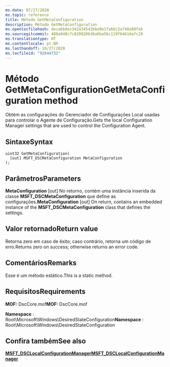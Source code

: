 ```yaml
---
ms.date: 07/17/2020
ms.topic: reference
title: Método GetMetaConfiguration
description: Método GetMetaConfiguration
ms.openlocfilehash: deca6b8ec342a34543bbe0e1fabbc2a740a88feb
ms.sourcegitcommit: 488a940c7c828820b36a6ba56c119f64614afc29
ms.translationtype: HT
ms.contentlocale: pt-BR
ms.lasthandoff: 10/27/2020
ms.locfileid: "92644732"
---
```

# <a name="getmetaconfiguration-method"></a><span data-ttu-id="4806e-103">Método GetMetaConfiguration</span><span class="sxs-lookup"><span data-stu-id="4806e-103">GetMetaConfiguration method</span></span>

<span data-ttu-id="4806e-104">Obtém as configurações do Gerenciador de Configurações Local usadas para controlar o Agente de Configuração.</span><span class="sxs-lookup"><span data-stu-id="4806e-104">Gets the local Configuration Manager settings that are used to control the Configuration Agent.</span></span>

## <a name="syntax"></a><span data-ttu-id="4806e-105">Sintaxe</span><span class="sxs-lookup"><span data-stu-id="4806e-105">Syntax</span></span>

```mof
uint32 GetMetaConfiguration(
  [out] MSFT_DSCMetaConfiguration MetaConfiguration
);
```

## <a name="parameters"></a><span data-ttu-id="4806e-106">Parâmetros</span><span class="sxs-lookup"><span data-stu-id="4806e-106">Parameters</span></span>

<span data-ttu-id="4806e-107">**MetaConfiguration** \[out\] No retorno, contém uma instância inserida da classe **MSFT_DSCMetaConfiguration** que define as configurações.</span><span class="sxs-lookup"><span data-stu-id="4806e-107">**MetaConfiguration** \[out\] On return, contains an embedded instance of the **MSFT_DSCMetaConfiguration** class that defines the settings.</span></span>

## <a name="return-value"></a><span data-ttu-id="4806e-108">Valor retornado</span><span class="sxs-lookup"><span data-stu-id="4806e-108">Return value</span></span>

<span data-ttu-id="4806e-109">Retorna zero em caso de êxito; caso contrário, retorna um código de erro.</span><span class="sxs-lookup"><span data-stu-id="4806e-109">Returns zero on success; otherwise returns an error code.</span></span>

## <a name="remarks"></a><span data-ttu-id="4806e-110">Comentários</span><span class="sxs-lookup"><span data-stu-id="4806e-110">Remarks</span></span>

<span data-ttu-id="4806e-111">Esse é um método estático.</span><span class="sxs-lookup"><span data-stu-id="4806e-111">This is a static method.</span></span>

## <a name="requirements"></a><span data-ttu-id="4806e-112">Requisitos</span><span class="sxs-lookup"><span data-stu-id="4806e-112">Requirements</span></span>

<span data-ttu-id="4806e-113">**MOF:** DscCore.mof</span><span class="sxs-lookup"><span data-stu-id="4806e-113">**MOF:** DscCore.mof</span></span>

<span data-ttu-id="4806e-114">**Namespace** : Root\Microsoft\Windows\DesiredStateConfiguration</span><span class="sxs-lookup"><span data-stu-id="4806e-114">**Namespace** : Root\Microsoft\Windows\DesiredStateConfiguration</span></span>

## <a name="see-also"></a><span data-ttu-id="4806e-115">Confira também</span><span class="sxs-lookup"><span data-stu-id="4806e-115">See also</span></span>

[<span data-ttu-id="4806e-116">**MSFT_DSCLocalConfigurationManager**</span><span class="sxs-lookup"><span data-stu-id="4806e-116">**MSFT_DSCLocalConfigurationManager**</span></span>](msft-dsclocalconfigurationmanager.md)
